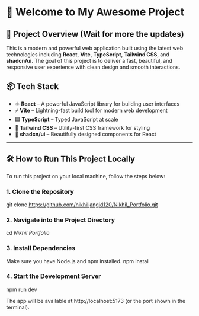 # 🌟 Welcome to My Awesome Project 
 
## 🚀 Project Overview (Wait for more the updates)

This is a modern and powerful web application built using the latest web technologies including **React**, **Vite**, **TypeScript**, **Tailwind CSS**, and **shadcn/ui**. The goal of this project is to deliver a fast, beautiful, and responsive user experience with clean design and smooth interactions.

## 📦 Tech Stack
 
- ⚛ **React** – A powerful JavaScript library for building user interfaces
- ⚡ **Vite** – Lightning-fast build tool for modern web development
- 🟦 **TypeScript** – Typed JavaScript at scale
- 💨 **Tailwind CSS** – Utility-first CSS framework for styling
- 🧩 **shadcn/ui** – Beautifully designed components for React

---

## 🛠 How to Run This Project Locally

To run this project on your local machine, follow the steps below:

### 1. Clone the Repository
git clone https://github.com/nikhiljangid120/Nikhil_Portfolio.git

### 2. Navigate into the Project Directory
cd *Nikhil Portfolio*

### 3. Install Dependencies
Make sure you have Node.js and npm installed.
npm install

### 4. Start the Development Server
npm run dev

The app will be available at http://localhost:5173 (or the port shown in the terminal).
